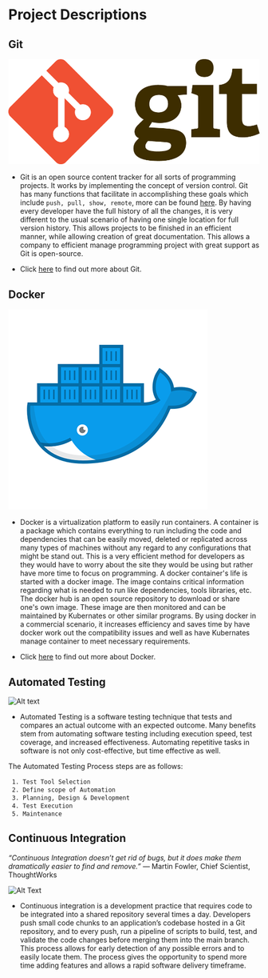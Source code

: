 # Project Descriptions

## Git
![Alt text](https://github.com/ab344/miniproject1-601/blob/main/assets/git.png)

* Git is an open source content tracker for all sorts of programming projects. It works by implementing the concept of version control. Git has many functions that facilitate in accomplishing these goals which include ` push, pull, show, remote `, more can be found [here](https://github.com/ab344/miniproject1-601/blob/main/GitCommands.md). By having every developer have the full history of all the changes, it is very different to the usual scenario of having one single location for full version history. This allows projects to be finished in an efficient manner, while allowing creation of great documentation. This allows a company to efficient manage programming project with great support as Git is open-source.  

* Click [here](https://git-scm.com/book/en/v2/Getting-Started-What-is-Git%3F) to find out more about Git.

## Docker
![Alt text](https://github.com/ab344/miniproject1-601/blob/main/assets/docker.png)

* Docker is a virtualization platform to easily run containers. A container is a package which contains everything to run including the code and dependencies that can be easily moved, deleted or replicated across many types of machines without any regard to any configurations that might be stand out. This is a very efficient method for developers as they would have to worry about the site they would be using but rather have more time to focus on programming. A docker container's life is started with a docker image. The image contains critical information regarding what is needed to run like dependencies, tools libraries, etc. The docker hub is an open source repository to download or share one's own image. These image are then monitored and can be maintained by Kubernates or other similar programs. By using docker in a commercial scenario, it increases efficiency and saves time by have docker work out the compatibility issues and well as have Kubernates manage container to meet necessary requirements.    

* Click [here](https://www.docker.com/why-docker) to find out more about Docker.

## Automated Testing
![Alt text](https://xbosoft.com/wp-content/uploads/2014/05/test-automation-1200x818.jpg)

* Automated Testing is a software testing technique that tests and compares an actual outcome with an expected outcome. Many benefits stem from automating software testing including execution speed, test coverage, and increased effectiveness. Automating repetitive tasks in software is not only cost-effective, but time effective as well. 

The Automated Testing Process steps are as follows:

     1. Test Tool Selection
     2. Define scope of Automation
     3. Planning, Design & Development
     4. Test Execution
     5. Maintenance 

## Continuous Integration
*“Continuous Integration doesn’t get rid of bugs, but it does make them dramatically easier to find and remove.”*
— Martin Fowler, Chief Scientist, ThoughtWorks

![Alt Text](https://www.pagerduty.com/wp-content/uploads/2020/01/continuous-integration-2.png)

* Continuous integration is a development practice that requires code to be integrated into a shared repository several times a day. Developers push small code chunks to an application’s codebase hosted in a Git repository, and to every push, run a pipeline of scripts to build, test, and validate the code changes before merging them into the main branch. This process allows for early detection of any possible errors and to easily locate them. The process gives the opportunity to spend more time adding features and allows a rapid software delivery timeframe.

